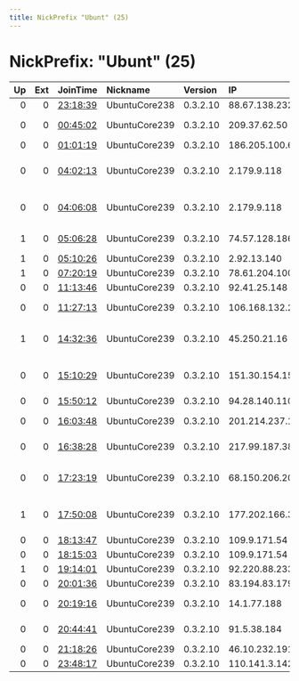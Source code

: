 ```yaml
---
title: NickPrefix "Ubunt" (25)
---
```


# NickPrefix: "Ubunt" (25)

|   Up |   Ext | JoinTime                                                                                            | Nickname      | Version   | IP              | AS                                       | CC   |   ORp |   Dirp | OS    | Contact   |   eFamMembers |
|-----:|------:|:----------------------------------------------------------------------------------------------------|:--------------|:----------|:----------------|:-----------------------------------------|:-----|------:|-------:|:------|:----------|--------------:|
|    0 |     0 | [23:18:39](https://metrics.torproject.org/rs.html#details/E009D29B52AB6CF359FEFB960E721088EFA1DD1B) | UbuntuCore238 | 0.3.2.10  | 88.67.138.232   | Vodafone GmbH                            | de   | 39211 |      0 | Linux | None      |             1 |
|    0 |     0 | [00:45:02](https://metrics.torproject.org/rs.html#details/B94197295E4E23720932C35DA05D3745E9CB5DE7) | UbuntuCore239 | 0.3.2.10  | 209.37.62.50    | AT&amp;T Services, Inc.                  | us   | 41659 |      0 | Linux | None      |             1 |
|    0 |     0 | [01:01:19](https://metrics.torproject.org/rs.html#details/32DCDC7EFC6FD12A31ED2CD3AB47C358FABE2EB4) | UbuntuCore239 | 0.3.2.10  | 186.205.100.68  | CLARO S.A.                               | br   | 46341 |      0 | Linux | None      |             1 |
|    0 |     0 | [04:02:13](https://metrics.torproject.org/rs.html#details/088FCCA973BD9D57613C1EF42AADE89864D13367) | UbuntuCore239 | 0.3.2.10  | 2.179.9.118     | Information Technology Company ITC       | ir   | 38215 |      0 | Linux | None      |             1 |
|    0 |     0 | [04:06:08](https://metrics.torproject.org/rs.html#details/8E96929E6530CE66CFD8AE444BC860C1AA6DDC24) | UbuntuCore239 | 0.3.2.10  | 2.179.9.118     | Information Technology Company ITC       | ir   | 43417 |      0 | Linux | None      |             1 |
|    1 |     0 | [05:06:28](https://metrics.torproject.org/rs.html#details/F008B14846163DD7CE81FB457E4DCEF2E507F754) | UbuntuCore239 | 0.3.2.10  | 74.57.128.186   | Videotron Telecom Ltee                   | ca   | 34071 |      0 | Linux | None      |             1 |
|    1 |     0 | [05:10:26](https://metrics.torproject.org/rs.html#details/C85B803623076C064C1073661E53D90906E5E355) | UbuntuCore239 | 0.3.2.10  | 2.92.13.140     | VimpelCom                                | ru   | 40461 |      0 | Linux | None      |             1 |
|    1 |     0 | [07:20:19](https://metrics.torproject.org/rs.html#details/0471D671B1B1EBA3437E37ECD9B5445FD26A7B3C) | UbuntuCore239 | 0.3.2.10  | 78.61.204.100   | Telia Lietuva, AB                        | lt   | 46519 |      0 | Linux | None      |             1 |
|    0 |     0 | [11:13:46](https://metrics.torproject.org/rs.html#details/38FD08855D1123F1F1882CD3C73C0DC6766FD064) | UbuntuCore239 | 0.3.2.10  | 92.41.25.148    | Three                                    | gb   | 45061 |      0 | Linux | None      |             1 |
|    0 |     0 | [11:27:13](https://metrics.torproject.org/rs.html#details/ABE75888668DB75F4E101A0AC4D003943C6C65CE) | UbuntuCore239 | 0.3.2.10  | 106.168.132.208 | KDDI CORPORATION                         | jp   | 33291 |      0 | Linux | None      |             1 |
|    1 |     0 | [14:32:36](https://metrics.torproject.org/rs.html#details/12B34D5D3F4698660BBD694565DAD53E3FAE362A) | UbuntuCore239 | 0.3.2.10  | 45.250.21.16    | Emdadul Huq Khan t/a Talmuri Computer Sy | bd   | 44663 |      0 | Linux | None      |             1 |
|    0 |     0 | [15:10:29](https://metrics.torproject.org/rs.html#details/067E87C9637657B8E1AB6F90F139C5159282059F) | UbuntuCore239 | 0.3.2.10  | 151.30.154.158  | Wind Telecomunicazioni SpA               | it   | 40437 |      0 | Linux | None      |             1 |
|    0 |     0 | [15:50:12](https://metrics.torproject.org/rs.html#details/5103FC446B49C8F27A11CA44D6689E6D5EA01F99) | UbuntuCore239 | 0.3.2.10  | 94.28.140.110   | Rostelecom                               | ru   | 45507 |      0 | Linux | None      |             1 |
|    0 |     0 | [16:03:48](https://metrics.torproject.org/rs.html#details/43F2EACD30A7C6FE8DABC88EF0FBBC56AC7F0554) | UbuntuCore239 | 0.3.2.10  | 201.214.237.105 | VTR BANDA ANCHA S.A.                     | cl   | 36821 |      0 | Linux | None      |             1 |
|    0 |     0 | [16:38:28](https://metrics.torproject.org/rs.html#details/E5909B6AEBF91EA2CE8B31E51F116D14B428E65D) | UbuntuCore239 | 0.3.2.10  | 217.99.187.38   | Orange Polska Spolka Akcyjna             | pl   | 43441 |      0 | Linux | None      |             1 |
|    0 |     0 | [17:23:19](https://metrics.torproject.org/rs.html#details/54361229A926B111A486D2378B4FAB9250963865) | UbuntuCore239 | 0.3.2.10  | 68.150.206.206  | Shaw Communications Inc.                 | ca   | 34961 |      0 | Linux | None      |             1 |
|    1 |     0 | [17:50:08](https://metrics.torproject.org/rs.html#details/AE8543184350D62C3075F795066015FF7BCD05AC) | UbuntuCore239 | 0.3.2.10  | 177.202.166.30  | Brasil Telecom S/A - Filial Distrito Fed | br   | 33495 |      0 | Linux | None      |             1 |
|    0 |     0 | [18:13:47](https://metrics.torproject.org/rs.html#details/09BF6977A7041977A3142FEF081ED7B0A3F683D5) | UbuntuCore239 | 0.3.2.10  | 109.9.171.54    | SFR SA                                   | fr   | 33157 |      0 | Linux | None      |             1 |
|    0 |     0 | [18:15:03](https://metrics.torproject.org/rs.html#details/9B9E6A66202ACDCDC7567539DFB9E16CFE4C9CAB) | UbuntuCore239 | 0.3.2.10  | 109.9.171.54    | SFR SA                                   | fr   | 36549 |      0 | Linux | None      |             1 |
|    1 |     0 | [19:14:01](https://metrics.torproject.org/rs.html#details/6758C6DD647583425D0E62BB6444301830A1F888) | UbuntuCore239 | 0.3.2.10  | 92.220.88.233   | Altibox AS                               | no   | 44011 |      0 | Linux | None      |             1 |
|    0 |     0 | [20:01:36](https://metrics.torproject.org/rs.html#details/07121D55A0B691206B6B8C04AC2DCB9DA5EDC258) | UbuntuCore239 | 0.3.2.10  | 83.194.83.179   | Orange                                   | fr   | 36685 |      0 | Linux | None      |             1 |
|    0 |     0 | [20:19:16](https://metrics.torproject.org/rs.html#details/1B729807C8543D868CC516808BFFCC9700E1E0B5) | UbuntuCore239 | 0.3.2.10  | 14.1.77.188     | Link Telecom NZ Limited                  | nz   | 38733 |      0 | Linux | None      |             1 |
|    0 |     0 | [20:44:41](https://metrics.torproject.org/rs.html#details/E6490D18D56FB3F820769EF6C95E82998F63AFBC) | UbuntuCore239 | 0.3.2.10  | 91.5.38.184     | Deutsche Telekom AG                      | de   | 40801 |      0 | Linux | None      |             1 |
|    0 |     0 | [21:18:26](https://metrics.torproject.org/rs.html#details/4AA23CFBCB153B56597E5E2C82FFE35B5495426C) | UbuntuCore239 | 0.3.2.10  | 46.10.232.191   | Vivacom                                  | bg   | 41605 |      0 | Linux | None      |             1 |
|    0 |     0 | [23:48:17](https://metrics.torproject.org/rs.html#details/4E3E861F4A42A0A0712F40372129BE9D457E980D) | UbuntuCore239 | 0.3.2.10  | 110.141.3.142   | Telstra Pty Ltd                          | au   | 44563 |      0 | Linux | None      |             1 |
